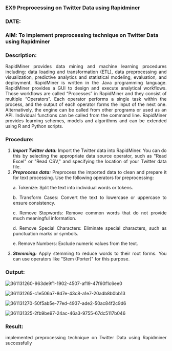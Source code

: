### EX9 Preprocessing on Twitter Data using Rapidminer
### DATE: 
### AIM: To implement preprocessing technique on Twitter Data using Rapidminer
### Description: 
<div align = "justify">
RapidMiner provides data mining and machine learning procedures including: data loading and transformation (ETL), data preprocessing and visualization, 
predictive analytics and statistical modeling, evaluation, and deployment. RapidMiner is written in the Java programming language. 
RapidMiner provides a GUI to design and execute analytical workflows. Those workflows are called “Processes” in RapidMiner and they consist of multiple “Operators”. 
Each operator performs a single task within the process, and the output of each operator forms the input of the next one. Alternatively, the engine can be called from 
other programs or used as an API. Individual functions can be called from the command line. 
RapidMiner provides learning schemes, models and algorithms and can be extended using R and Python scripts.

### Procedure:
1) ***Import Twitter data:*** Import the Twitter data into RapidMiner. You can do this by selecting the appropriate
data source operator, such as "Read Excel" or "Read CSV," and specifying the location of your Twitter data
file.
2) ***Preprocess data:*** Preprocess the imported data to clean and prepare it for text processing. Use the following
operators for preprocessing:
    <p>a. Tokenize: Split the text into individual words or tokens.
    <p>b. Transform Cases: Convert the text to lowercase or uppercase to ensure consistency.
    <p>c. Remove Stopwords: Remove common words that do not provide much meaningful information.
    <p>d. Remove Special Characters: Eliminate special characters, such as punctuation marks or symbols.
    <p>e. Remove Numbers: Exclude numeric values from the text.
3) ***Stemming:*** Apply stemming to reduce words to their root forms. You can use operators like "Stem (Porter)"
for this purpose.


### Output:

![361131260-963de9f1-1902-4507-af19-47f60f1c6ee0](https://github.com/user-attachments/assets/e82f0c3c-86d4-497d-ac28-652964513ca3)

![361131265-c1e506a7-8d7e-43c8-a1e7-20adb8b0bb13](https://github.com/user-attachments/assets/c538f38b-e279-4f17-aa9d-4842c030f20b)

![361131270-50f5ab5e-77ed-4937-ade2-50ac84f2c9d6](https://github.com/user-attachments/assets/ba21e205-91d3-40e9-b6cb-f93805762beb)

![361131325-2fb9be97-24ac-46a3-9755-67dc5117b046](https://github.com/user-attachments/assets/56b9e0c0-8e03-4e91-adf0-551eca2e5a7f)

### Result:

implemented preprocessing technique on Twitter Data using Rapidminer successfully
